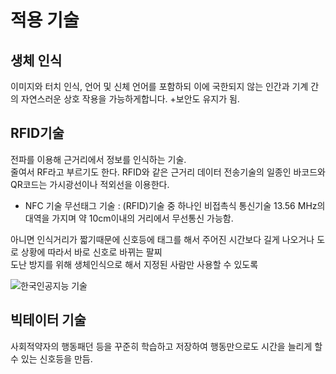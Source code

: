 # 적용 기술
## 생체 인식
이미지와 터치 인식, 언어 및 신체 언어를 포함하되 이에 국한되지 않는 인간과 기계 간의 자연스러운 상호 작용을 가능하게합니다.
+보안도 유지가 됨.

## RFID기술  
전파를 이용해 근거리에서 정보를 인식하는 기술.   
줄여서 RF라고 부르기도 한다. RFID와 같은 근거리 데이터 전송기술의 일종인 바코드와 QR코드는 가시광선이나 적외선을 이용한다.
- NFC 기술
무선태그 기술 : (RFID)기술 중 하나인 비접촉식 통신기술 13.56 MHz의 대역을 가지며 약 10cm이내의 거리에서 무선통신 가능함.              

아니면 인식거리가 짧기때문에 신호등에 태그를 해서 주어진 시간보다 길게 나오거나 도로 상황에 따라서 바로 신호로 바뀌는 팔찌  
도난 방지를 위해 생체인식으로 해서 지정된 사람만 사용할 수 있도록  


![한국인공지능 기술](https://user-images.githubusercontent.com/91041488/142788866-89513f08-3232-41fe-94d4-3c3b12e36693.jpg)
  
  
  
## 빅테이터 기술
사회적약자의 행동패던 등을 꾸준히 학습하고 저장하여 행동만으로도 시간을 늘리게 할수 있는 신호등을 만듬.
